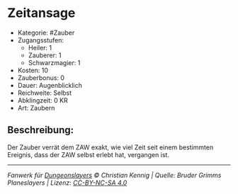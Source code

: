 # Zeitansage

- Kategorie: #Zauber
- Zugangsstufen:
  - Heiler: 1
  - Zauberer: 1
  - Schwarzmagier: 1
- Kosten: 10
- Zauberbonus: 0
- Dauer: Augenblicklich
- Reichweite: Selbst
- Abklingzeit: 0 KR
- Art: Zaubern

## Beschreibung:

Der Zauber verrät dem ZAW exakt, wie viel Zeit seit einem bestimmten Ereignis, dass der ZAW selbst erlebt hat, vergangen ist.

---

_Fanwerk für [Dungeonslayers](https://www.dungeonslayers.net/) © Christian Kennig | Quelle: Bruder Grimms Planeslayers | Lizenz: [CC-BY-NC-SA 4.0](https://creativecommons.org/licenses/by-nc-sa/4.0/deed.de)_
